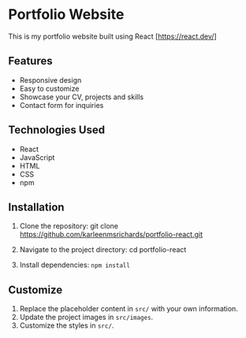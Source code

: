 # Portfolio Website

This is my portfolio website built using React [https://react.dev/]

## Features

- Responsive design
- Easy to customize
- Showcase your CV, projects and skills
- Contact form for inquiries

## Technologies Used

- React
- JavaScript
- HTML
- CSS
- npm

## Installation

1. Clone the repository: git clone https://github.com/karleenmsrichards/portfolio-react.git

2. Navigate to the project directory: cd portfolio-react

3. Install dependencies: `npm install`

## Customize

1. Replace the placeholder content in `src/` with your own information.
2. Update the project images in `src/images`.
3. Customize the styles in `src/`.

